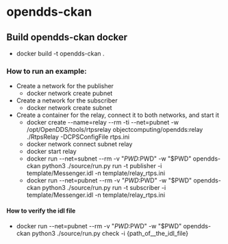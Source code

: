 # opendds-ckan

## Build opendds-ckan docker
 - docker build -t opendds-ckan .

### How to run an example:
 - Create a network for the publisher
    - docker network create pubnet
 - Create a network for the subscriber
    - docker network create subnet
  - Create a container for the relay, connect it to both networks, and start it
     - docker create --name=relay --rm -ti --net=pubnet -w /opt/OpenDDS/tools/rtpsrelay objectcomputing/opendds:relay ./RtpsRelay -DCPSConfigFile rtps.ini
     - docker network connect subnet relay
     - docker start relay
     - docker run --net=subnet --rm -v "$PWD:$PWD" -w "$PWD" opendds-ckan python3 ./source/run.py run -t publisher -i template/Messenger.idl -n template/relay_rtps.ini
     - docker run --net=pubnet --rm -v "$PWD:$PWD" -w "$PWD" opendds-ckan python3 ./source/run.py run -t subscriber -i template/Messenger.idl -n template/relay_rtps.ini
 #### How to verify the idl file
  - docker run --net=pubnet --rm -v "$PWD:$PWD" -w "$PWD" opendds-ckan python3 ./source/run.py check -i {path_of__the_idl_file}

